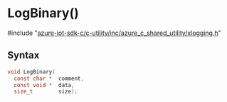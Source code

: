# LogBinary()

\#include "[azure-iot-sdk-c/c-utility/inc/azure_c_shared_utility/xlogging.h](../iot-c-ref-xlogging-h.md)"  

## Syntax

```C
void LogBinary(
  const char *  comment,
  const void *  data,
  size_t        size);
```

